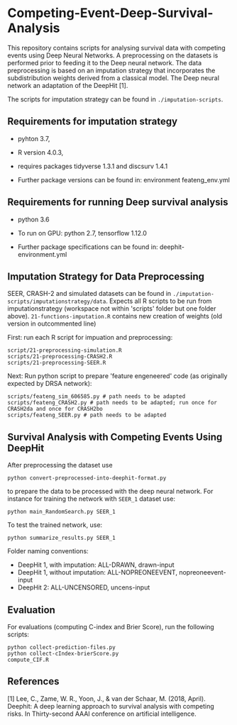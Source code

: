 # Competing-Event-Deep-Survival-Analysis

This repository contains scripts for analysing survival data with competing events using Deep Neural Networks. A preprocessing on the datasets is performed prior to feeding it to the Deep neural network. The data preprocessing is based on an imputation strategy that incorporates the subdistribution weights derived from a classical model. The Deep neural network an adaptation of the DeepHit [1].

The scripts for imputation strategy can be found in ```./imputation-scripts```.

Requirements for imputation strategy
---------------
* pyhton 3.7,
* R version 4.0.3,
* requires packages tidyverse 1.3.1 and discsurv 1.4.1

* Further package versions can be found in: environment feateng_env.yml

Requirements for running Deep survival analysis
---------------
* python 3.6
* To run on GPU: python 2.7, tensorflow 1.12.0

* Further package specifications can be found in: deephit-environment.yml

Imputation Strategy for Data Preprocessing
---------------
SEER, CRASH-2 and simulated datasets can be found in ```./imputation-scripts/imputationstrategy/data```. Expects all R scripts to be run from imputationstrategy (workspace not within 'scripts' folder but one folder above).
```21-functions-imputation.R``` contains new creation of weights (old version in outcommented line)

First: run each R script for impuation and preprocessing:
```
script/21-preprocessing-simulation.R 
scripts/21-preprocessing-CRASH2.R 
scripts/21-preprocessing-SEER.R 
```

Next: Run python script to prepare 'feature engeneered' code (as originally expected by DRSA network):
```
scripts/feateng_sim_606585.py # path needs to be adapted
scripts/feateng_CRASH2.py # path needs to be adapted; run once for CRASH2da and once for CRASH2bo
scripts/feateng_SEER.py # path needs to be adapted
```

Survival Analysis with Competing Events Using DeepHit
---------------
After preprocessing the dataset use 
```
python convert-preprocessed-into-deephit-format.py 
```
to prepare the data to be processed with the deep neural network. For instance for training the network with ```SEER_1``` dataset use:
```
python main_RandomSearch.py SEER_1
```
To test the trained network, use:
```
python summarize_results.py SEER_1
```


Folder naming conventions:

* DeepHit 1, with imputation: ALL-DRAWN, drawn-input
* DeepHit 1, without imputation: ALL-NOPREONEEVENT, nopreoneevent-input
* DeepHit 2: ALL-UNCENSORED, uncens-input


Evaluation
---------------
For evaluations (computing C-index and Brier Score), run the following scripts:
```
python collect-prediction-files.py
python collect-cIndex-brierScore.py 
compute_CIF.R
```

References
---------------
[1] Lee, C., Zame, W. R., Yoon, J., & van der Schaar, M. (2018, April). Deephit: A deep learning approach to survival analysis with competing risks. In Thirty-second AAAI conference on artificial intelligence.
